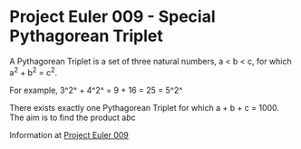 # Project Euler 009 - Special Pythagorean Triplet

A Pythagorean Triplet is a set of three natural numbers, a < b < c, for which a<sup>2</sup> + b<sup>2</sup> = c<sup>2</sup>.

For example, 3^2^ + 4^2^ = 9 + 16 = 25 = 5^2^

There exists exactly one Pythagorean Triplet for which a + b + c = 1000.
The aim is to find the product a*b*c

Information at [Project Euler 009](https://projecteuler.net/problem=9)

